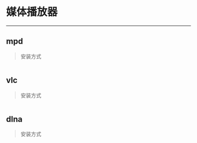 # 媒体播放器
---
## mpd

> 安装方式
```bash


```

## vlc

> 安装方式
```bash


```

## dlna

> 安装方式
```bash


```
